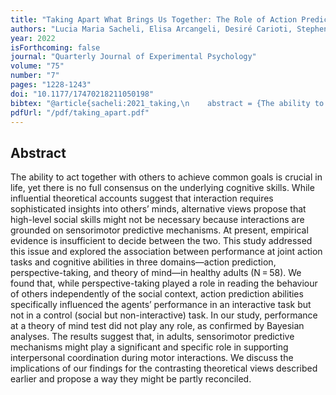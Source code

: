 ```yaml
--- 
title: "Taking Apart What Brings Us Together: The Role of Action Prediction, Perspective-Taking, and Theory of Mind in Joint Action"
authors: "Lucia Maria Sacheli, Elisa Arcangeli, Desiré Carioti, Stephen A. Butterfill and  Manuela Berlingeri"
year: 2022
isForthcoming: false
journal: "Quarterly Journal of Experimental Psychology"
volume: "75"
number: "7"
pages: "1228-1243"
doi: "10.1177/17470218211050198"
bibtex: "@article{sacheli:2021_taking,\n    abstract = {The ability to act together with others to achieve common goals is crucial in life, yet there is no full consensus on the underlying cognitive skills. While influential theoretical accounts suggest that interaction requires sophisticated insights into others' minds, alternative views propose that high-level social skills might not be necessary because interactions are grounded on sensorimotor predictive mechanisms. At present, empirical evidence is insufficient to decide between the two. This study addressed this issue and explored the association between performance at joint action tasks and cognitive abilities in three domains\\textemdash action prediction, perspective-taking, and theory of mind\\textemdash in healthy adults (N\\,=\\,58). We found that, while perspective-taking played a role in reading the behaviour of others independently of the social context, action prediction abilities specifically influenced the agents' performance in an interactive task but not in a control (social but non-interactive) task. In our study, performance at a theory of mind test did not play any role, as confirmed by Bayesian analyses. The results suggest that, in adults, sensorimotor predictive mechanisms might play a significant and specific role in supporting interpersonal coordination during motor interactions. We discuss the implications of our findings for the contrasting theoretical views described earlier and propose a way they might be partly reconciled.},\n    author = {Sacheli, Lucia Maria and Arcangeli, Elisa and Carioti, Desir{\\'e} and Butterfill, Stephen A. and Berlingeri, Manuela},\n    date-modified = {2022-05-24 23:19:31 +0100},\n    doi = {10.1177/17470218211050198},\n    issn = {1747-0218},\n    journal = {Quarterly Journal of Experimental Psychology},\n    keywords = {action prediction,Joint action,perspective-taking,social cognition,theory of mind},\n    langid = {english},\n    number = {7},\n    pages = {1228-1243},\n    publisher = {{SAGE Publications}},\n    shorttitle = {Taking Apart What Brings Us Together},\n    title = {Taking Apart What Brings Us Together: {{The}} Role of Action Prediction, Perspective-Taking, and Theory of Mind in Joint Action},\n    volume = {75},\n    year = {2022},\n    bdsk-url-1 = {https://doi.org/10.1177/17470218211050198}\n}\n\n"
pdfUrl: "/pdf/taking_apart.pdf"
---
```



## Abstract

The ability to act together with others to achieve common goals is crucial in life, yet there is no full consensus on the underlying cognitive skills. While influential theoretical accounts suggest that interaction requires sophisticated insights into others’ minds, alternative views propose that high-level social skills might not be necessary because interactions are grounded on sensorimotor predictive mechanisms. At present, empirical evidence is insufficient to decide between the two. This study addressed this issue and explored the association between performance at joint action tasks and cognitive abilities in three domains—action prediction, perspective-taking, and theory of mind—in healthy adults (N = 58). We found that, while perspective-taking played a role in reading the behaviour of others independently of the social context, action prediction abilities specifically influenced the agents’ performance in an interactive task but not in a control (social but non-interactive) task. In our study, performance at a theory of mind test did not play any role, as confirmed by Bayesian analyses. The results suggest that, in adults, sensorimotor predictive mechanisms might play a significant and specific role in supporting interpersonal coordination during motor interactions. We discuss the implications of our findings for the contrasting theoretical views described earlier and propose a way they might be partly reconciled.



